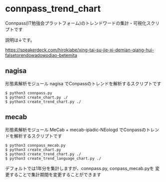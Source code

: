 # connpass_trend_chart
Connpass(IT勉強会プラットフォーム)のトレンドワードの集計・可視化スクリプトです

説明は↓です。


https://speakerdeck.com/hirokiabe/xing-tai-su-jie-xi-demian-qiang-hui-falsetorendowadowodiao-betemita

## nagisa
形態素解析モジュール nagisa でConpassのトレンドを解析するスクリプトです

```
$ python3 connpass.py
$ python3 create_chart.py ./
$ python3 create_trend_chart.py ./
```

## mecab
形態素解析モジュール MeCab + mecab-ipadic-NEologd でConpassのトレンドを解析するスクリプトです

```
$ python3 connpass_mecab.py
$ python3 create_chart.py
$ python3 create_trend_chart.py ./
$ python3 create_trend_language_chart.py ./
```

デフォルトでは1年分を集計しますが、connpass.py, conpass_mecab.pyを
変更することで集計期間を変更することができます
